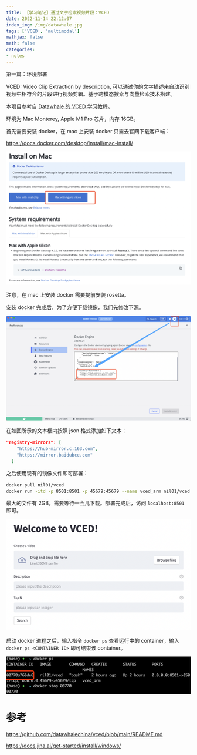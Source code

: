 ```yaml
---
title: 【学习笔记】通过文字检索视频片段：VCED
date: 2022-11-14 22:12:07
index_img: /img/datawhale.jpg
tags: ['VCED', 'multimodal']
mathjax: false
math: false
categories: 
- notes
---
```


第一篇：环境部署

<!--more--->

VCED: Video Clip Extraction by description, 可以通过你的文字描述来自动识别视频中相符合的片段进行视频剪辑。基于跨模态搜索与向量检索技术搭建。

本项目参考自 [Datawhale 的 VCED 学习教程](https://github.com/datawhalechina/vced)。

环境为 Mac Monterey, Apple M1 Pro 芯片，内存 16GB。

首先需要安装 docker，在 mac 上安装 docker 只需去官网下载客户端：

https://docs.docker.com/desktop/install/mac-install/

![](【学习笔记】通过文字检索视频片段：VCED/mac安装docker.png)

注意，在 mac 上安装 docker 需要提前安装 rosetta。

安装 docker 完成后，为了方便下载镜像，我们先修改下源。

![](【学习笔记】通过文字检索视频片段：VCED/mac修改源.png)

在如图所示的文本框内按照 json 格式添加如下文本：

```json
"registry-mirrors": [
    "https://hub-mirror.c.163.com",
    "https://mirror.baidubce.com"
  ]
```

之后使用现有的镜像文件即可部署：

```sh
docker pull nil01/vced
docker run -itd -p 8501:8501 -p 45679:45679 --name vced_arm nil01/vced
```

最大的文件有 2GB，需要等待一会儿下载。部署完成后，访问 `localhost:8501` 即可。

![](【学习笔记】通过文字检索视频片段：VCED/浏览器交互页面.png)

启动 docker 进程之后，输入指令 `docker ps` 查看运行中的 container，输入 `docker ps <CONTAINER ID>` 即可结束该 container。

![](【学习笔记】通过文字检索视频片段：VCED/docker操作.png)


# 参考

https://github.com/datawhalechina/vced/blob/main/README.md

https://docs.jina.ai/get-started/install/windows/